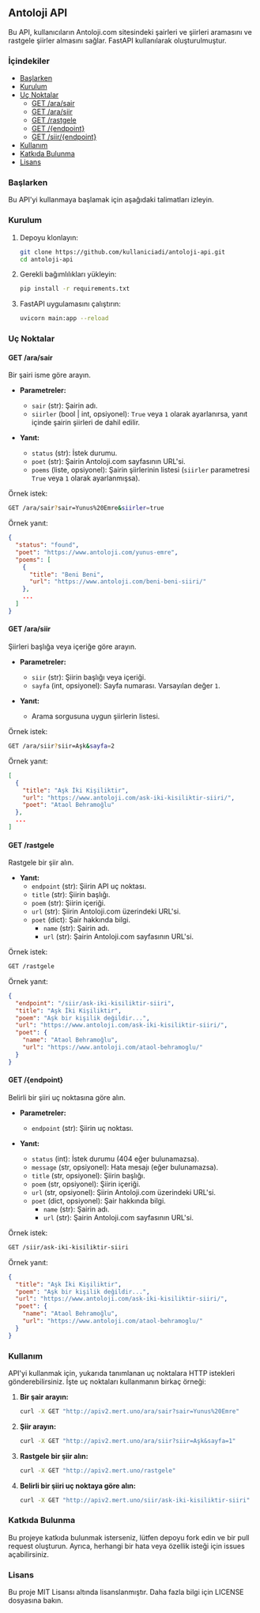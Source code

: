 ## Antoloji API

Bu API, kullanıcıların Antoloji.com sitesindeki şairleri ve şiirleri aramasını ve rastgele şiirler almasını sağlar. FastAPI kullanılarak oluşturulmuştur.

### İçindekiler
- [Başlarken](#başlarken)
- [Kurulum](#kurulum)
- [Uç Noktalar](#uç-noktalar)
  - [GET /ara/sair](#get-arasair)
  - [GET /ara/siir](#get-arasiir)
  - [GET /rastgele](#get-rastgele)
  - [GET /{endpoint}](#get-endpoint)
  - [GET /siir/{endpoint}](#get-siirendpoint)
- [Kullanım](#kullanım)
- [Katkıda Bulunma](#katkıda-bulunma)
- [Lisans](#lisans)

### Başlarken

Bu API'yi kullanmaya başlamak için aşağıdaki talimatları izleyin.

### Kurulum

1. Depoyu klonlayın:
    ```bash
    git clone https://github.com/kullaniciadi/antoloji-api.git
    cd antoloji-api
    ```

2. Gerekli bağımlılıkları yükleyin:
    ```bash
    pip install -r requirements.txt
    ```

3. FastAPI uygulamasını çalıştırın:
    ```bash
    uvicorn main:app --reload
    ```

### Uç Noktalar

#### GET /ara/sair

Bir şairi isme göre arayın.

- **Parametreler:**
  - `sair` (str): Şairin adı.
  - `siirler` (bool | int, opsiyonel): `True` veya `1` olarak ayarlanırsa, yanıt içinde şairin şiirleri de dahil edilir.

- **Yanıt:**
  - `status` (str): İstek durumu.
  - `poet` (str): Şairin Antoloji.com sayfasının URL'si.
  - `poems` (liste, opsiyonel): Şairin şiirlerinin listesi (`siirler` parametresi `True` veya `1` olarak ayarlanmışsa).

Örnek istek:
```bash
GET /ara/sair?sair=Yunus%20Emre&siirler=true
```

Örnek yanıt:
```json
{
  "status": "found",
  "poet": "https://www.antoloji.com/yunus-emre",
  "poems": [
    {
      "title": "Beni Beni",
      "url": "https://www.antoloji.com/beni-beni-siiri/"
    },
    ...
  ]
}
```

#### GET /ara/siir

Şiirleri başlığa veya içeriğe göre arayın.

- **Parametreler:**
  - `siir` (str): Şiirin başlığı veya içeriği.
  - `sayfa` (int, opsiyonel): Sayfa numarası. Varsayılan değer `1`.

- **Yanıt:**
  - Arama sorgusuna uygun şiirlerin listesi.

Örnek istek:
```bash
GET /ara/siir?siir=Aşk&sayfa=2
```

Örnek yanıt:
```json
[
  {
    "title": "Aşk İki Kişiliktir",
    "url": "https://www.antoloji.com/ask-iki-kisiliktir-siiri/",
    "poet": "Ataol Behramoğlu"
  },
  ...
]
```

#### GET /rastgele

Rastgele bir şiir alın.

- **Yanıt:**
  - `endpoint` (str): Şiirin API uç noktası.
  - `title` (str): Şiirin başlığı.
  - `poem` (str): Şiirin içeriği.
  - `url` (str): Şiirin Antoloji.com üzerindeki URL'si.
  - `poet` (dict): Şair hakkında bilgi.
    - `name` (str): Şairin adı.
    - `url` (str): Şairin Antoloji.com sayfasının URL'si.

Örnek istek:
```bash
GET /rastgele
```

Örnek yanıt:
```json
{
  "endpoint": "/siir/ask-iki-kisiliktir-siiri",
  "title": "Aşk İki Kişiliktir",
  "poem": "Aşk bir kişilik değildir...",
  "url": "https://www.antoloji.com/ask-iki-kisiliktir-siiri/",
  "poet": {
    "name": "Ataol Behramoğlu",
    "url": "https://www.antoloji.com/ataol-behramoglu/"
  }
}
```

#### GET /{endpoint}

Belirli bir şiiri uç noktasına göre alın.

- **Parametreler:**
  - `endpoint` (str): Şiirin uç noktası.

- **Yanıt:**
  - `status` (int): İstek durumu (404 eğer bulunamazsa).
  - `message` (str, opsiyonel): Hata mesajı (eğer bulunamazsa).
  - `title` (str, opsiyonel): Şiirin başlığı.
  - `poem` (str, opsiyonel): Şiirin içeriği.
  - `url` (str, opsiyonel): Şiirin Antoloji.com üzerindeki URL'si.
  - `poet` (dict, opsiyonel): Şair hakkında bilgi.
    - `name` (str): Şairin adı.
    - `url` (str): Şairin Antoloji.com sayfasının URL'si.

Örnek istek:
```bash
GET /siir/ask-iki-kisiliktir-siiri
```

Örnek yanıt:
```json
{
  "title": "Aşk İki Kişiliktir",
  "poem": "Aşk bir kişilik değildir...",
  "url": "https://www.antoloji.com/ask-iki-kisiliktir-siiri/",
  "poet": {
    "name": "Ataol Behramoğlu",
    "url": "https://www.antoloji.com/ataol-behramoglu/"
  }
}
```

### Kullanım

API'yi kullanmak için, yukarıda tanımlanan uç noktalara HTTP istekleri gönderebilirsiniz. İşte uç noktaları kullanmanın birkaç örneği:

1. **Bir şair arayın:**
   ```bash
   curl -X GET "http://apiv2.mert.uno/ara/sair?sair=Yunus%20Emre"
   ```

2. **Şiir arayın:**
   ```bash
   curl -X GET "http://apiv2.mert.uno/ara/siir?siir=Aşk&sayfa=1"
   ```

3. **Rastgele bir şiir alın:**
   ```bash
   curl -X GET "http://apiv2.mert.uno/rastgele"
   ```

4. **Belirli bir şiiri uç noktaya göre alın:**
   ```bash
   curl -X GET "http://apiv2.mert.uno/siir/ask-iki-kisiliktir-siiri"
   ```

### Katkıda Bulunma

Bu projeye katkıda bulunmak isterseniz, lütfen depoyu fork edin ve bir pull request oluşturun. Ayrıca, herhangi bir hata veya özellik isteği için issues açabilirsiniz.

### Lisans

Bu proje MIT Lisansı altında lisanslanmıştır. Daha fazla bilgi için LICENSE dosyasına bakın.
